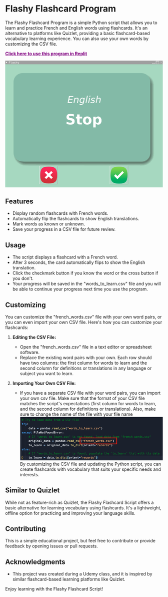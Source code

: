 # Flashy Flashcard Program

The Flashy Flashcard Program is a simple Python script that allows you to learn and practice French and English words using flashcards. It's an alternative to platforms like Quizlet, providing a basic flashcard-based vocabulary learning experience. You can also use your own words by customizing the CSV file.

<b><a href="https://replit.com/@HayOo1/Spanish-Learning-Flash-Card-Progarm" style="color:purple;">Click here to use this program in Replit</a></b>

![alt text](/program.png)

## Features

- Display random flashcards with French words.
- Automatically flip the flashcards to show English translations.
- Mark words as known or unknown.
- Save your progress in a CSV file for future review.

## Usage

- The script displays a flashcard with a French word.
- After 3 seconds, the card automatically flips to show the English translation.
- Click the checkmark button if you know the word or the cross button if you don't.
- Your progress will be saved in the "words_to_learn.csv" file and you will be able to continue your progress next time you use the program.

## Customizing

You can customize the "french_words.csv" file with your own word pairs, or you can even import your own CSV file. Here's how you can customize your flashcards:

1. **Editing the CSV File:**
   - Open the "french_words.csv" file in a text editor or spreadsheet software.
   - Replace the existing word pairs with your own. Each row should have two columns: the first column for words to learn and the second column for definitions or translations in any language or subject you want to learn.

2. **Importing Your Own CSV File:**
   - If you have a separate CSV file with your word pairs, you can import your own csv file. Make sure that the format of your CSV file matches the script's expectations (first column for words to learn, and the second column for definitions or translations). Also, make sure to change the name of the file with your file name
![alt text](/customize.file.png)
By customizing the CSV file and updating the Python script, you can create flashcards with vocabulary that suits your specific needs and interests.

## Similar to Quizlet

While not as feature-rich as Quizlet, the Flashy Flashcard Script offers a basic alternative for learning vocabulary using flashcards. It's a lightweight, offline option for practicing and improving your language skills.

## Contributing

This is a simple educational project, but feel free to contribute or provide feedback by opening issues or pull requests.

## Acknowledgments

- This project was created during a Udemy class, and it is inspired by similar flashcard-based learning platforms like Quizlet.


Enjoy learning with the Flashy Flashcard Script!

